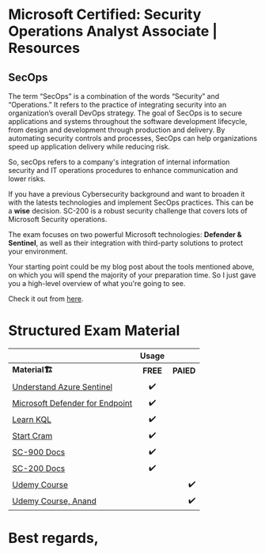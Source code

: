 # Microsoft Certified: Security Operations Analyst Associate | Resources

## SecOps
The term “SecOps” is a combination of the words “Security” and “Operations.” It refers to the practice of integrating security into an organization’s overall DevOps strategy. The goal of SecOps is to secure applications and systems throughout the software development lifecycle, from design and development through production and delivery. By automating security controls and processes, SecOps can help organizations speed up application delivery while reducing risk.

So, secOps refers to a company's integration of internal information security and IT operations procedures to enhance communication and lower risks.

If you have a previous Cybersecurity background and want to broaden it with the latests technologies and implement SecOps practices. This can be a **wise** decision.
SC-200 is a robust security challenge that covers lots of Microsoft Security operations. <br> 

The exam focuses on two powerful Microsoft technologies: **Defender & Sentinel**, as well as their integration with third-party solutions to protect your environment.

Your starting point could be my blog post about the tools mentioned above, on which you will spend the majority of your preparation time. So I just gave you a high-level overview of what you're going to see.

Check it out from [here](https://blog.yahya-abulhaj.dev/cloud-security-sentinel-and-defender).



# Structured Exam Material

|                      |  Usage    |     |
|:--------             |    :--------:| --------:|
| <b>Material<b>🏗️    |  <b>FREE<b>   |     <b>PAIED<b> |
|  [Understand Azure Sentinel](https://www.youtube.com/watch?v=7An7BB-CcQI)                |   ✔️         |               |
|[ Microsoft Defender for Endpoint](https://www.youtube.com/watch?v=44lETUWEN50)                |   ✔️         |               |
|  [Learn KQL](https://www.youtube.com/playlist?list=PLM3TOIlrnaI4hwmXTxrYGE665q-9fyTfB)                |           ✔️    |              |
| [Start Cram](https://www.youtube.com/watch?v=EJ4Fm_omTNI)                 |  ✔️          |                 |
|     [SC-900 Docs](https://docs.microsoft.com/en-us/certifications/exams/sc-900)  |  ✔️          |                 |
|     [SC-200 Docs](https://docs.microsoft.com/en-us/certifications/exams/sc-200)  |  ✔️          |                 |
|  [Udemy Course](https://www.udemy.com/course/sc-200-microsoft-security-operations-analyst-y/)                |               |           ✔️   |
|   [Udemy Course, Anand](https://www.udemy.com/course/sc-200-microsoft-security-operations-analyst-exam-prep/)               |            |       ✔️          |

# Best regards,












